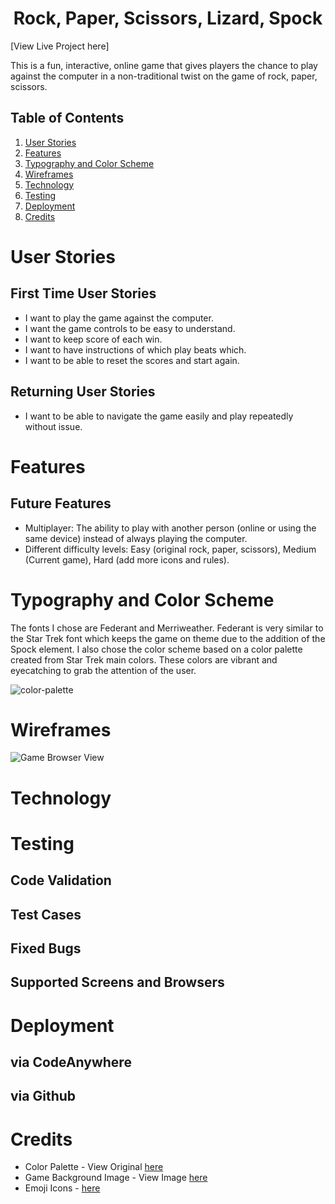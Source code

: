 <h1 align="center">Rock, Paper, Scissors, Lizard, Spock</h1>
[View Live Project here]

This is a fun, interactive, online game that gives players the chance to play against the computer in a non-traditional twist on the game of rock, paper, scissors.

## Table of Contents
1. [User Stories](#user-stories)
2. [Features](#features)
3. [Typography and Color Scheme](#typography-and-color-scheme)
4. [Wireframes](#wireframes)
5. [Technology](#technology)
6. [Testing](#testing)
7. [Deployment](#deployment)
8. [Credits](#credits)

# User Stories
## First Time User Stories
- I want to play the game against the computer.
- I want the game controls to be easy to understand.
- I want to keep score of each win.
- I want to have instructions of which play beats which.
- I want to be able to reset the scores and start again.

## Returning User Stories
- I want to be able to navigate the game easily and play repeatedly without issue.

# Features
## Future Features
- Multiplayer: The ability to play with another person (online or using the same device) instead of always playing the computer.
- Different difficulty levels: Easy (original rock, paper, scissors), Medium (Current game), Hard (add more icons and rules).

# Typography and Color Scheme
The fonts I chose are Federant and Merriweather. Federant is very similar to the Star Trek font which keeps the game on theme due to the addition of the Spock element. I also chose the color scheme based on a color palette created from Star Trek main colors. These colors are vibrant and eyecatching to grab the attention of the user.

![color-palette](https://github.com/Josephine2244/rock-paper-scissors-lizard-spock/assets/137813807/f1542fce-a807-4c9a-8bd5-b34acf0daffa)

# Wireframes

![Game Browser View](https://github.com/Josephine2244/rock-paper-scissors-lizard-spock/assets/137813807/938f6eac-68c3-49a6-8f65-0490f8cdc355)

# Technology

# Testing
## Code Validation
## Test Cases
## Fixed Bugs
## Supported Screens and Browsers

# Deployment
## via CodeAnywhere
## via Github

# Credits
- Color Palette - View Original [here](https://www.color-hex.com/color-palette/6450)
- Game Background Image - View Image [here](https://e0.pxfuel.com/wallpapers/1017/730/desktop-wallpaper-warp-speed-need-for-speed-heat-6.jpg)
- Emoji Icons - [here](https://emojipedia.org)
